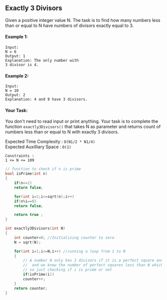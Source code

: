 ## Exactly 3 Divisors

Given a positive integer value N. The task is to find how many numbers less than or equal to N have numbers of divisors exactly equal to 3.

#### Example 1:

```
Input:
N = 6
Output: 1
Explanation: The only number with
3 divisor is 4.
```

#### Example 2:

```
Input:
N = 10
Output: 2
Explanation: 4 and 9 have 3 divisors.
```

#### Your Task:

You don't need to read input or print anything. Your task is to complete the function `exactly3Divisors()` that takes N as parameter and returns count of numbers less than or equal to N with exactly 3 divisors.

Expected Time Complexity : `O(N1/2 * N1/4)`  
Expected Auxilliary Space : `O(1)`

```
Constraints :
1 <= N <= 109
```

```c++
// function to check if n is prime
bool isPrime(int n)
{
    if(n<=1)
    return false;

    for(int i=2;i<=sqrt(n);i++)
    if(n%i==0)
    return false;

    return true ;
}

int exactly3Divisors(int N)
{
    int counter=0; //Initializing counter to zero
    N = sqrt(N);

    for(int i=1;i<=N;i++) //running a loop from 1 to N
    {
        // A number N only has 3 divisors if it is a perfect square and its square root is a prime number,
        //  and we know the number of perfect squares less than N which is sqrt(N),
        // so just checking if i is prime or not
        if(isPrime(i))
        counter++;
    }
    return counter;
}
```
